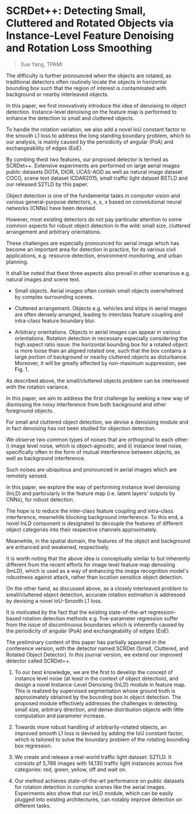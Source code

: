 # SCRDet++: Detecting Small, Cluttered and Rotated Objects via Instance-Level Feature Denoising and Rotation Loss Smoothing

> Xue Yang, TPAMI

The difficulty is further pronounced when the objects are rotated, as traditional detectors often routinely locate the objects in horizontal bounding box such that the region of interest is contaminated with background or nearby interleaved objects.

In this paper, we first innovatively introduce the idea of denoising to object detection. Instance-level denoising on the feature map is performed to enhance the detection to small and cluttered objects.

To handle the rotation variation, we also add a novel IoU constant factor to the smooth L1 loss to address the long standing boundary problem, which to our analysis, is mainly caused by the periodicity of angular (PoA) and exchangeability of edges (EoE).

By combing thest two features, our proposed detector is termed as SCRDet++. Extensive experiments are performed on large aerial images public datasets DOTA, DIOR, UCAS-AOD as well as natural image dataset COCO, scene text dataset ICDAR2015, small traffic light dataset BSTLD and our released S2TLD by this paper.

Object detection is one of the fundamental tasks in computer vision and various general-purpose detectors, x, x, x based on convolutional neural networks (CNNs) have been devised.

However, most existing detectors do not pay particular attention to some common aspects for robust object detection in the wild: small size, cluttered arrangement and arbitrary orientations.

These challenges are especially pronounced for aerial image which has become an important area for detection in practice, for its various civil applications, e.g. resource detection, environment monitoring, and urban planning.

It shall be noted that thest three aspects also prevail in other scenarious e.g. natural images and scene text.

- Small objects. Aerial images often contain small objects overwhelmed by complex surrounding scenes.

- Cluttered arrangement. Objects e.g. vehicles and ships in aerial images are often densely arranged, leading to interclass feature coupling and intra-class feature boundary blur.

- Arbitrary orientations. Objects in aerial images can appear in various orientations. Rotation detection in necessary especially considering the high aspect ratio issue: the horizontal bounding box for a rotated object is more loose than an aligned rotated one, such that the box contains a large portion of background or nearby cluttered objects as disturbance. Moreover, it will be greatly affected by non-maximum suppression, see Fig. 1.

As described above, the small/cluttered objects problem can be interleaved with the rotation variance.

In this paper, we aim to address the first challenge by seeking a new way of dismissing the noisy interference from both background and other foreground objects.

For small and cluttered object detection, we devise a denoising module and in fact denoising has not been studied for objection detection.

We observe two common types of noises that are orthogonal to each other: i) image level noise, which is object-agnostic, and ii) instance level noise, specifically often in the form of mutual interference between objects, as well as background interference.

Such noises are ubiquitous and pronounced in aerial images which are remotely sensed.

In this paper, we explore the way of performing instance level denoising (InLD) and particularly in the feature map (i.e. latent layers' outputs by CNNs), for robust detection.

The hope is to reduce the inter-class feature coupling and intra-class interference, meanwhile blocking background interference. To this end, a novel InLD component is designated to decouple the features of different object categories into their respective channels approximately.

Meanwhile, in the spatial domain, the features of the object and background are enhanced and weakened, respectively.

It is worth noting that the above idea is conceptually similar to but inherently different from the recent efforts for image level feature map denosiing (ImLD), which is used as a way of enhancing the image recognition model's robustness against attack, rather than location sensitice object detection.

On the other hand, as discussed above, as a closely interleaved problem to small/cluttered object detection, accurate rotation estimation is addressed by devising a novel IoU-Smooth L1 loss.

It is motivated by the fact that the existing state-of-the-art regression-based rotation detection methods e.g. five-parameter regression suffer from the issue of discontinuous boundaries which is inherently caused by the periodicity of angular (PoA) and exchangeability of edges (EoE).

The preliminary content of this paper has partially appeared in the conference version, with the detector named SCRDet (Small, Cluttered, and Rotated Object Detector). In this journal version, we extend our improved detector called SCRDet++.

1) To our best knowledge, we are the first to develop the concept of instance level noise (at least in the context of object detection), and design a novel Instance-Level Denoising (InLD) module in feature map. This is realized by supervised segmentation whose ground truth is approximately obtained by the bounding box in object detection. The proposed module effectively addresses the challenges in detecting small size, arbitrary direction, and dense distribution objects with little computation and parameter increase.

2) Towards more robust handling of arbitrarily-rotated objects, an improved smooth L1 loss is devised by adding the IoU constant factor, which is tailored to solve the boundary problem of the rotating bounding box regression.

3) We create and release a real-world traffic light dataset: S2TLD. It consists pf 5,786 images with 14,130 traffic light instances across five categories: red, green, yellow, off and wait on.

4) Our method achieves state-of-the-art performance on public datasets for rotation detection in complex scenes like the aerial images. Experiments also show that our InLD module, which can be easily plugged into existing architectures, can notably improve detection on different tasks.
